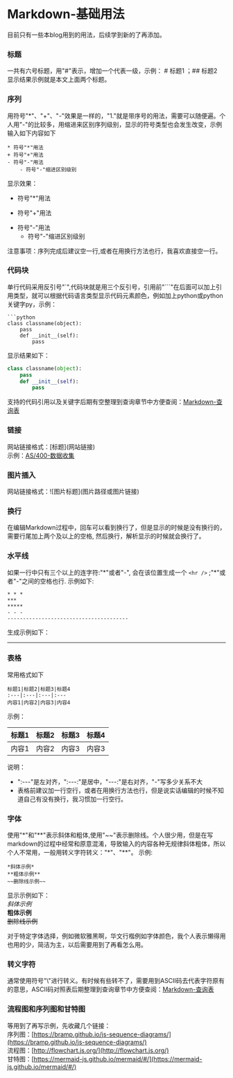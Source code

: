 # Markdown-基础用法
目前只有一些本blog用到的用法，后续学到新的了再添加。
### 标题
一共有六号标题，用"#"表示，增加一个代表一级，示例：
\# 标题1 ；\## 标题2  
显示结果示例就是本文上面两个标题。
### 序列
用符号"\*"、"+"、"-"效果是一样的，"1."就是带序号的用法，需要可以随便遍。个人用"-"的比较多，用缩进来区别序列级别，显示的符号类型也会发生改变，示例输入如下内容如下
```
* 符号"*"用法
+ 符号"+"用法
- 符号"-"用法
    - 符号"-"缩进区别级别
```
显示效果：
* 符号"\*"用法
+ 符号"+"用法
- 符号"-"用法
    - 符号"-"缩进区别级别

注意事项：序列完成后建议空一行,或者在用换行方法也行，我喜欢直接空一行。
### 代码块
单行代码采用反引号"`",代码块就是用三个反引号，引用前"```"在后面可以加上引用类型，就可以根据代码语言类型显示代码元素颜色，例如加上python或python关键字py，示例： 
```
```python   
class classname(object):   
    pass   
    def __init__(self):   
        pass   
```
 
显示结果如下：
```python
class classname(object):
    pass
    def __init__(self):
        pass
```
支持的代码引用以及关键字后期有空整理到查询章节中方便查阅：[Markdown-查询表](https://bond-huang.github.io/huang/10-Git/02-Markdown/02-Markdown-%E6%9F%A5%E8%AF%A2%E8%A1%A8.html)
### 链接
网站链接格式：\[标题](网站链接)  
示例：[AS/400-数据收集](https://bond-huang.github.io/huang/05-IBM_Operating_System/02-AS400/01-AS400-%E6%95%B0%E6%8D%AE%E6%94%B6%E9%9B%86.html)

### 图片插入
网站链接格式：&#33;\[图片标题](图片路径或图片链接)
### 换行
在编辑Markdown过程中，回车可以看到换行了，但是显示的时候是没有换行的，需要行尾加上两个及以上的空格, 然后换行，解析显示的时候就会换行了。
### 水平线
如果一行中只有三个以上的连字符:"\*"或者"-", 会在该位置生成一个 `<hr />` ;"\*"或者"-"之间的空格也行. 示例如下:  
```
* * *
***
*****
- - -
---------------------------------------
```
生成示例如下：    

---------------------------------------

### 表格
常用格式如下
```
标题1|标题2|标题3|标题4
:---|:---|:---|:---
内容1|内容2|内容3|内容4
```
示例：

标题1|标题2|标题3|标题4
:---|:---|:---|:---
内容1|内容2|内容3|内容3

说明：
- ":---"是左对齐，":---:"是居中，"---:"是右对齐，"-"写多少关系不大
- 表格前建议加一行空行，或者在用换行方法也行，但是说实话编辑的时候不知道自己有没有换行，我习惯加一行空行。

### 字体
使用"\*"和"\*\*"表示斜体和粗体,使用"~~"表示删除线。个人很少用，但是在写markdown的过程中经常和原意混淆，导致输入的内容各种无规律斜体粗体，所以个人不常用，一般用转义字符转义："\*"、"\*\*"。
示例:
```
*斜体示例*
**粗体示例**
~~删除线示例~~
```
显示示例如下：  
*斜体示例*  
**粗体示例**  
~~删除线示例~~  

对于特定字体选择，例如微软雅黑啊，华文行楷例如字体颜色，我个人表示懒得用也用的少，简洁为主，以后需要用到了再看怎么用。
### 转义字符
通常使用符号"\\"进行转义。有时候有些转不了，需要用到ASCII码去代表字符原有的意思，ASCII码对照表后期整理到查询章节中方便查阅：[Markdown-查询表](https://bond-huang.github.io/huang/10-Git/02-Markdown/02-Markdown-%E6%9F%A5%E8%AF%A2%E8%A1%A8.html)
### 流程图和序列图和甘特图
等用到了再写示例，先收藏几个链接：  
序列图：[https://bramp.github.io/js-sequence-diagrams/](https://bramp.github.io/js-sequence-diagrams/)  
流程图：[http://flowchart.js.org/](http://flowchart.js.org/)  
甘特图：[https://mermaid-js.github.io/mermaid/#/](https://mermaid-js.github.io/mermaid/#/) 
